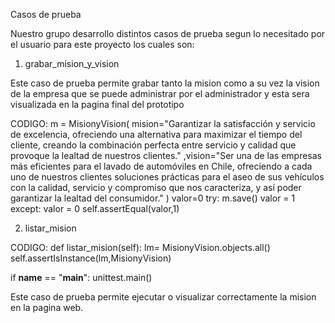 Casos de prueba

Nuestro grupo desarrollo distintos casos de prueba segun lo necesitado por el usuario para este proyecto los cuales son:

1. grabar_mision_y_vision

Este caso de prueba permite grabar tanto la mision como a su vez la vision de la empresa que se puede administrar por el administrador y esta sera visualizada en la pagina
final del prototipo

CODIGO: m = MisionyVision(
            mision="Garantizar la satisfacción y servicio de excelencia, ofreciendo una alternativa para maximizar el tiempo del cliente, creando la combinación perfecta entre servicio y calidad que provoque la lealtad de nuestros clientes."
            ,vision="Ser una de las empresas más eficientes para el lavado de automóviles en Chile, ofreciendo a cada uno de nuestros clientes soluciones prácticas para el aseo de sus vehículos con la calidad, servicio y compromiso que nos caracteriza, y así poder garantizar la lealtad del consumidor."
        )
        valor=0
        try:
            m.save()
            valor = 1
        except:
            valor = 0
        self.assertEqual(valor,1)

2. listar_mision

CODIGO: def listar_mision(self):
    lm= MisionyVision.objects.all()
    self.assertIsInstance(lm,MisionyVision)
    
if __name__ == "__main__":
    unittest.main()

Este caso de prueba permite ejecutar o visualizar correctamente la mision en la pagina web.

